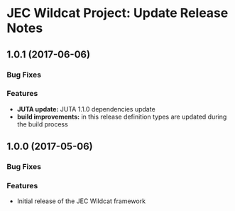 # JEC Wildcat Project: Update Release Notes

<a name="jec-wildcat-1.0.1"></a>
## **1.0.1** (2017-06-06)

### Bug Fixes

### Features

- **JUTA update:** JUTA 1.1.0 dependencies update
- **build improvements:** in this release definition types are updated during the build process

<a name="jec-wildcat-1.0.0"></a>
## **1.0.0** (2017-05-06)

### Bug Fixes

### Features

- Initial release of the JEC Wildcat framework